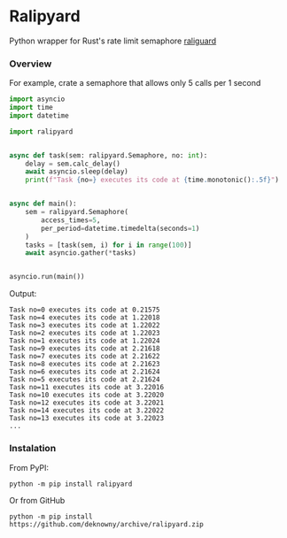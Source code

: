 # Ralipyard
Python wrapper for Rust's rate limit semaphore [raliguard](https://github.com/deknowny/ralipyard)

### Overview
For example, crate a semaphore that allows only 5 calls per 1 second
```python
import asyncio
import time
import datetime

import ralipyard


async def task(sem: ralipyard.Semaphore, no: int):
    delay = sem.calc_delay()
    await asyncio.sleep(delay)
    print(f"Task {no=} executes its code at {time.monotonic():.5f}")


async def main():
    sem = ralipyard.Semaphore(
        access_times=5,
        per_period=datetime.timedelta(seconds=1)
    )
    tasks = [task(sem, i) for i in range(100)]
    await asyncio.gather(*tasks)


asyncio.run(main())
```
Output:
```shell
Task no=0 executes its code at 0.21575
Task no=4 executes its code at 1.22018
Task no=3 executes its code at 1.22022
Task no=2 executes its code at 1.22023
Task no=1 executes its code at 1.22024
Task no=9 executes its code at 2.21618
Task no=7 executes its code at 2.21622
Task no=8 executes its code at 2.21623
Task no=6 executes its code at 2.21624
Task no=5 executes its code at 2.21624
Task no=11 executes its code at 3.22016
Task no=10 executes its code at 3.22020
Task no=12 executes its code at 3.22021
Task no=14 executes its code at 3.22022
Task no=13 executes its code at 3.22023
...
```

### Instalation
From PyPI:
```shell
python -m pip install ralipyard
```
Or from GitHub
```shell
python -m pip install https://github.com/deknowny/archive/ralipyard.zip
```
